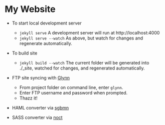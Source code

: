 My Website
==================

- To start local development server
  * `jekyll serve` A development server will run at http://localhost:4000
  * `jekyll serve --watch` As above, but watch for changes and regenerate automatically.
- To build site
  * `jekyll build --watch` The current folder will be generated into ./_site, watched for changes, and regenerated automatically.


- FTP site syncing with [Glynn](https://github.com/dmathieu/glynn)
  * From project folder on command line, enter `glynn`.
  * Enter FTP username and password when prompted.
  * Thazz it!

- HAML converter via [sgbmn](http://sgbmn.github.io/blog/2012/08/14/using-haml-in-jekyll/)
- SASS converter via [noct](https://github.com/noct/jekyll-sass)
